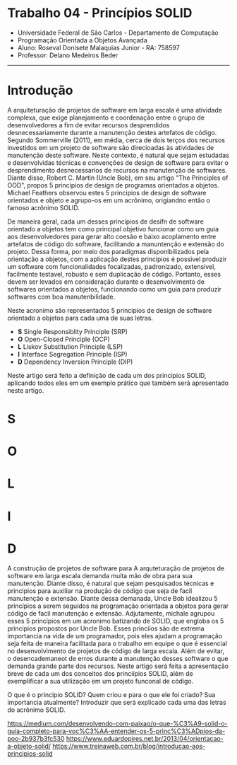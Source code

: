 # Trabalho 04 - Princípios SOLID
- Universidade Federal de São Carlos - Departamento de Computação
- Programação Orientada a Objetos Avançada
- Aluno: Roseval Donisete Malaquias Junior - RA: 758597
- Professor: Delano Medeiros Beder

---

# Introdução

A arquiteturação de projetos de software em larga escala é uma atividade complexa, que exige planejamento e coordenação entre o grupo de desenvolvedores a fim de evitar recursos desprendidos desnecessariamente durante a manutenção destes artefatos de código. Segundo Sommerville (2011), em média, cerca de dois terços dos recursos investidos em um projeto de software são direcioadas às atividades de manutenção deste software. Neste contexto, é natural que sejam estudadas e desenvolvidas técnicas e convenções de design de software para evitar o desprendimento desnecessarios de recursos na manutenção de softwares. Diante disso, Robert C. Martin (Uncle Bob), em seu artigo "The Principles of OOD", propos 5 principios de design de programas orientados a objetos. Michael Feathers observou estes 5 principios de design de software orientados e objeto e agrupo-os em um acrônimo, origiandno então o famoso acrônimo SOLID.

De maneira geral, cada um desses princípios de desifn de software orientado a objetos tem como principal objetivo funcionar como um guia aos desenvolvedores para gerar alto coesão e baixo acoplamento entre artefatos de código do software, facilitando a manuntenção e extensão do projeto. Dessa forma, por meio dos paradigmas disponibilizados pela orientação a objetos, com a aplicação destes principios é possivel produzir um software com funcionalidades focalizadas, padronizado, extensivel, facilmente testavel, robusto e sem duplicação de código. Portanto, esses devem ser levados em consideração durante o desenvolvimento de softwares orientados a objetos, funcionando como um guia para produzir softwares com boa manutenbilidade.

Neste acronimo são representados 5 princípios de design de software orientado a objetos para cada uma de suas letras.
- **S** Single Responsiblity Principle (SRP)
- **O** Open-Closed Principle (OCP)
- **L** Liskov Substitution Principle (LSP)
- **I** Interface Segregation Principle (ISP)
- **D** Dependency Inversion Principle (DIP)

Neste artigo será feito a definição de cada um dos principios SOLID, aplicando todos eles em um exemplo prático que também será apresentado neste artigo.

# S
# O
# L
# I
# D


A construção de projetos de software para 
A arquteturação de projetos de software em larga escala demanda muita mão de obra para sua manutenção. Diante disso, é natural que sejam pesquisados técnicas e principios para auxiliar na produção de código que seja de facil manutenção e extensão. Diante dessa demanada, Uncle Bob idealizou 5 princípios a serem seguidos na programação orientada a objetos para gerar código de facil manutenção e extensão. Adjutamente, michale agrupou esses 5 princípios em um acronimo batizando de SOLID, que engloba os 5 principios propostos por Uncle Bob. Esses princiíos são de extrema importancia na vida de um programador, pois eles ajudam a programação seja feita de maneira facilitada para o trabalho em equipe o que é essencial no desenvolvimento de projetos de código de larga escala. Além de evitar, o desencademaneot de erros durante a manutenção desses software o que demanda grande parte dos recursos. Neste artigo será feita a apresentação breve de cada um dos conceitos dos princiípios SOLID, além de exemplificar a sua utilização em um projeto funconal de código.

O que é o principio SOLID? 
Quem criou e para o que ele foi criado?
Sua importancia atualmente?
Introduzir que será explicado cada uma das letras do acrônimo SOLID.

https://medium.com/desenvolvendo-com-paixao/o-que-%C3%A9-solid-o-guia-completo-para-voc%C3%AA-entender-os-5-princ%C3%ADpios-da-poo-2b937b3fc530
https://www.eduardopires.net.br/2013/04/orientacao-a-objeto-solid/
https://www.treinaweb.com.br/blog/introducao-aos-principios-solid
